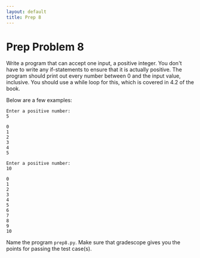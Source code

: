 ```yaml
---
layout: default
title: Prep 8
---
```


# Prep Problem 8

Write a program that can accept one input, a positive integer.
You don't have to write any if-statements to ensure that it is actually positive.
The program should print out every number between 0 and the input value, inclusive.
You should use a while loop for this, which is covered in 4.2 of the book.

Below are a few examples:

```
Enter a positive number:
5

0
1
2
3
4
5
```

```
Enter a positive number:
10

0
1
2
3
4
5
6
7
8
9
10
```

Name the program `prep8.py`.
Make sure that gradescope gives you the points for passing the test case(s).

